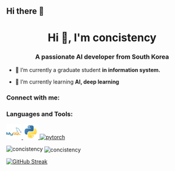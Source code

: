 ## Hi there 👋
<h1 align="center">Hi 👋, I'm concistency</h1>
<h3 align="center">A passionate AI developer from South Korea</h3>

- 🔭 I’m currently a graduate student **in information system.**

- 🌱 I’m currently learning **AI, deep learning**

<h3 align="left">Connect with me:</h3>
<p align="left">
</p>

<h3 align="left">Languages and Tools:</h3>
<p align="left"> <a href="https://www.mysql.com/" target="_blank" rel="noreferrer"> <img src="https://raw.githubusercontent.com/devicons/devicon/master/icons/mysql/mysql-original-wordmark.svg" alt="mysql" width="40" height="40"/> </a> <a href="https://www.python.org" target="_blank" rel="noreferrer"> <img src="https://raw.githubusercontent.com/devicons/devicon/master/icons/python/python-original.svg" alt="python" width="40" height="40"/> </a> <a href="https://pytorch.org/" target="_blank" rel="noreferrer"> <img src="https://www.vectorlogo.zone/logos/pytorch/pytorch-icon.svg" alt="pytorch" width="40" height="40"/> </a> </p>

<p><img align="left" src="https://github-readme-stats.vercel.app/api/top-langs?username=concistency&show_icons=true&locale=en&layout=compact" alt="concistency" /></p>

<p>&nbsp;<img align="center" src="https://github-readme-stats.vercel.app/api?username=concistency&show_icons=true&locale=en" alt="concistency" /></p>

[![GitHub Streak](https://streak-stats.demolab.com?user=concistency)](https://git.io/streak-stats)
